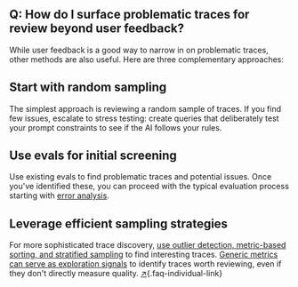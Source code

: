 ## Q: How do I surface problematic traces for review beyond user feedback?

While user feedback is a good way to narrow in on problematic traces, other methods are also useful. Here are three complementary approaches:

## Start with random sampling

The simplest approach is reviewing a random sample of traces. If you find few issues, escalate to stress testing: create queries that deliberately test your prompt constraints to see if the AI follows your rules. 

## Use evals for initial screening

Use existing evals to find problematic traces and potential issues. Once you've identified these, you can proceed with the typical evaluation process starting with [error analysis](#q-why-is-error-analysis-so-important-in-llm-evals-and-how-is-it-performed).

## Leverage efficient sampling strategies

For more sophisticated trace discovery, [use outlier detection, metric-based sorting, and stratified sampling](#q-how-can-i-efficiently-sample-production-traces-for-review) to find interesting traces. [Generic metrics can serve as exploration signals](#q-should-i-use-ready-to-use-evaluation-metrics) to identify traces worth reviewing, even if they don't directly measure quality. [↗](/blog/posts/evals-faq/how-do-i-surface-problematic-traces-for-review-beyond-user-feedback.html){.faq-individual-link}